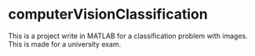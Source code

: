 # computerVisionClassification
This is a project write in MATLAB for a classification problem with images. This is made for a university exam.
